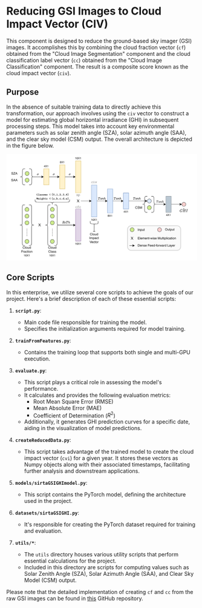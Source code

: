 # Reducing GSI Images to Cloud Impact Vector (CIV)

This component is designed to reduce the ground-based sky imager (GSI) images. It accomplishes this by combining the cloud fraction vector ($\texttt{cf}$) obtained from the "Cloud Image Segmentation" component and the cloud classification label vector ($\texttt{cc}$) obtained from the "Cloud Image Classification" component. The result is a composite score known as the cloud impact vector ($\texttt{civ}$).

## Purpose
In the absence of suitable training data to directly achieve this transformation, our approach involves using the $\texttt{civ}$ vector to construct a model for estimating global horizontal irradiance (GHI) in subsequent processing steps. This model takes into account key environmental parameters such as solar zenith angle (SZA), solar azimuth angle (SAA), and the clear sky model (CSM) output. The overall architecture is depicted in the figure below.

[![GSI Reducer Architecture](/GSI%20Encode/imgs/GSIreducer.png)](/GSI%20Encode/imgs/GSIreducer.pdf)

## Core Scripts

In this enterprise, we utilize several core scripts to achieve the goals of our project. Here's a brief description of each of these essential scripts:

1. **`script.py`**:
   - Main code file responsible for training the model.
   - Specifies the initialization arguments required for model training.

2. **`trainFromFeatures.py`**:
   - Contains the training loop that supports both single and multi-GPU execution.
   
3. **`evaluate.py`**:
   - This script plays a critical role in assessing the model's performance.
   - It calculates and provides the following evaluation metrics:
     - Root Mean Square Error (RMSE)
     - Mean Absolute Error (MAE)
     - Coefficient of Determination ($R^2$)
   - Additionally, it generates GHI prediction curves for a specific date, aiding in the visualization of model predictions.

4. **`createReducedData.py`**:
   - This script takes advantage of the trained model to create the cloud impact vector ($\texttt{cvi}$) for a given year. It stores these vectors as Numpy objects along with their associated timestamps, facilitating further analysis and downstream applications.

4. **`models/sirtaGSIGHImodel.py`**:
   - This script contains the PyTorch model, defining the architecture used in the project.

5. **`datasets/sirtaGSIGHI.py`**:
   - It's responsible for creating the PyTorch dataset required for training and evaluation.

6. **`utils/*`**:
   - The `utils` directory houses various utility scripts that perform essential calculations for the project.
   - Included in this directory are scripts for computing values such as Solar Zenith Angle (SZA), Solar Azimuth Angle (SAA), and Clear Sky Model (CSM) output.

Please note that the detailed implementation of creating `cf` and `cc` from the raw GSI images can be found in [this](https://github.com/pyaada/sky-cloud-fraction.git) GitHub repository.